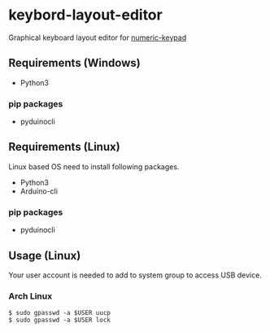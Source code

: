 # keybord-layout-editor
Graphical keyboard layout editor for [numeric-keypad](https://github.com/m2600/numeric-keypad)

## Requirements (Windows)

- Python3

### pip packages

- pyduinocli

## Requirements (Linux)
Linux based OS need to install following packages.

- Python3
- Arduino-cli

### pip packages

- pyduinocli




## Usage (Linux)


Your user account is needed to add to system group to access USB device.


### Arch Linux

```shell
$ sudo gpasswd -a $USER uucp
$ sudo gpasswd -a $USER lock
```
